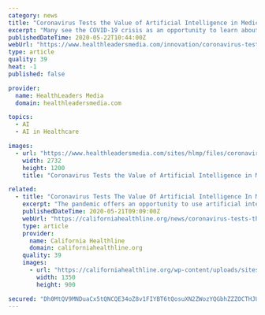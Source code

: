 ```yaml
---
category: news
title: "Coronavirus Tests the Value of Artificial Intelligence in Medicine"
excerpt: "Many see the COVID-19 crisis as an opportunity to learn about the value of AI tools. This article was first published on Friday, May 22, 2020 in Kaiser Health News. By Ashley Gold Dr."
publishedDateTime: 2020-05-22T10:44:00Z
webUrl: "https://www.healthleadersmedia.com/innovation/coronavirus-tests-value-artificial-intelligence-medicine"
type: article
quality: 39
heat: -1
published: false

provider:
  name: HealthLeaders Media
  domain: healthleadersmedia.com

topics:
  - AI
  - AI in Healthcare

images:
  - url: "https://www.healthleadersmedia.com/sites/hlmp/files/coronavirus_shutterstock_1625951248_9.jpg"
    width: 2732
    height: 1200
    title: "Coronavirus Tests the Value of Artificial Intelligence in Medicine"

related:
  - title: "Coronavirus Tests The Value Of Artificial Intelligence In Medicine"
    excerpt: "The pandemic offers an opportunity to use artificial intelligence programs to help doctors in COVID-19 diagnosis. But some leading hospital systems have shelved their AI technology because it"
    publishedDateTime: 2020-05-21T09:09:00Z
    webUrl: "https://californiahealthline.org/news/coronavirus-tests-the-value-of-artificial-intelligence-in-medicine/"
    type: article
    provider:
      name: California Healthline
      domain: californiahealthline.org
    quality: 39
    images:
      - url: "https://californiahealthline.org/wp-content/uploads/sites/3/2020/05/xrays.png"
        width: 1350
        height: 900

secured: "Dh0MtQV9MNDuaCx5tQNCQE34oZ8v1FIYBT6tQosuXN2ZWozYQGbhZZZOCTHJUPEKQth6QDrYu0jOYBqAEDkUGjxJ47lPNIK0MLG5+LXw6tHY0vYd6RkQ/J/njgkAFatbnNM4S0R0JDmRuQa1u9VJdNig9oR/tg3ubnpgjaLqLarZvFiqPXXiXmA5DDvt5gja0cOiGzNWqznY23bvE7n5yxSF8bEnUNLAl44Vx8KCFp7OCzwVhEU8Mn065R+lzvQ0TOyuLqAgNpcv68bwZZ87TCsk9QWH8Toz65B69plpgCFg2H0GbYVzTs/5TZAvk8aIeAiD4ewak8EO5Fip4HdBtiK23BjZ39Kbsv+fDghh7BOzMQm2VNsFs4Mf4CRbEDjLyAJkL0+DcvbeiXVEbkIJGUYpzev9mhoVGKlwSvREeQ47Vg6/dToEZHYuJed/ngAELs/2aLjPVtVncKb7tLFzjeRR4jlHELc7qmTg9w7onVI=;nttWPAzylzItpEZ+mhFILw=="
---
```


